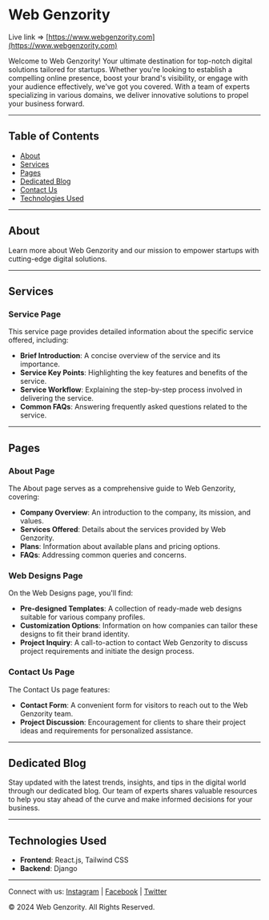 # Web Genzority

Live link => [https://www.webgenzority.com](https://www.webgenzority.com)

Welcome to Web Genzority! Your ultimate destination for top-notch digital solutions tailored for startups. Whether you're looking to establish a compelling online presence, boost your brand's visibility, or engage with your audience effectively, we've got you covered. With a team of experts specializing in various domains, we deliver innovative solutions to propel your business forward.

---

## Table of Contents

- [About](#about)
- [Services](#services)
- [Pages](#pages)
- [Dedicated Blog](#dedicated-blog)
- [Contact Us](#contact-us)
- [Technologies Used](#technologies-used)

---

## About

Learn more about Web Genzority and our mission to empower startups with cutting-edge digital solutions.

---

## Services

### Service Page

This service page provides detailed information about the specific service offered, including:

- **Brief Introduction**: A concise overview of the service and its importance.
- **Service Key Points**: Highlighting the key features and benefits of the service.
- **Service Workflow**: Explaining the step-by-step process involved in delivering the service.
- **Common FAQs**: Answering frequently asked questions related to the service.

---

## Pages

### About Page

The About page serves as a comprehensive guide to Web Genzority, covering:

- **Company Overview**: An introduction to the company, its mission, and values.
- **Services Offered**: Details about the services provided by Web Genzority.
- **Plans**: Information about available plans and pricing options.
- **FAQs**: Addressing common queries and concerns.

### Web Designs Page

On the Web Designs page, you'll find:

- **Pre-designed Templates**: A collection of ready-made web designs suitable for various company profiles.
- **Customization Options**: Information on how companies can tailor these designs to fit their brand identity.
- **Project Inquiry**: A call-to-action to contact Web Genzority to discuss project requirements and initiate the design process.

### Contact Us Page

The Contact Us page features:

- **Contact Form**: A convenient form for visitors to reach out to the Web Genzority team.
- **Project Discussion**: Encouragement for clients to share their project ideas and requirements for personalized assistance.

---

## Dedicated Blog

Stay updated with the latest trends, insights, and tips in the digital world through our dedicated blog. Our team of experts shares valuable resources to help you stay ahead of the curve and make informed decisions for your business.

---

## Technologies Used

- **Frontend**: React.js, Tailwind CSS
- **Backend**: Django

---

Connect with us: [Instagram](https://instagram.com/webgenzority) | [Facebook](https://facebook.com/webgenzority) | [Twitter](https://twitter.com/webgenzority)

© 2024 Web Genzority. All Rights Reserved.

